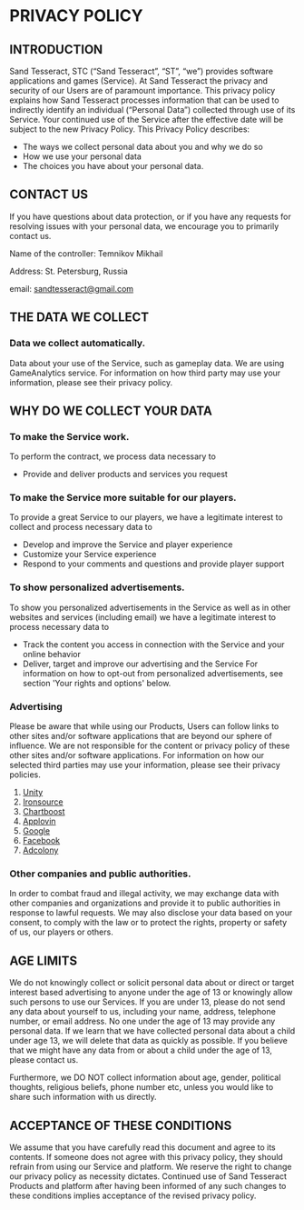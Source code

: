 # PRIVACY POLICY

## INTRODUCTION

Sand Tesseract, STC (“Sand Tesseract”, “ST”, “we”) provides software applications and games (Service). At Sand Tesseract the privacy and security of our Users are of paramount importance. This privacy policy explains how Sand Tesseract processes information that can be used to indirectly identify an individual (“Personal Data”) collected through use of its Service. Your continued use of the Service after the effective date will be subject to the new Privacy Policy.
This Privacy Policy describes:

- The ways we collect personal data about you and why we do so
- How we use your personal data
- The choices you have about your personal data.

## CONTACT US

If you have questions about data protection, or if you have any requests for resolving issues with your personal data, we encourage you to primarily contact us.

Name of the controller: Temnikov Mikhail

Address: St. Petersburg, Russia

email: sandtesseract@gmail.com

## THE DATA WE COLLECT
### Data we collect automatically.

Data about your use of the Service, such as gameplay data. We are using GameAnalytics service. For information on how third party may use your information, please see their privacy policy.

## WHY DO WE COLLECT YOUR DATA
### To make the Service work.
To perform the contract, we process data necessary to
- Provide and deliver products and services you request

### To make the Service more suitable for our players.
To provide a great Service to our players, we have a legitimate interest to collect and process necessary data to
- Develop and improve the Service and player experience
- Customize your Service experience
- Respond to your comments and questions and provide player support

### To show personalized advertisements.
To show you personalized advertisements in the Service as well as in other websites and services (including email) we have a legitimate interest to process necessary data to
- Track the content you access in connection with the Service and your online behavior
- Deliver, target and improve our advertising and the Service
For information on how to opt-out from personalized advertisements, see section 'Your rights and options' below.

### Advertising
Please be aware that while using our Products, Users can follow links to other sites and/or software applications that are beyond our sphere of influence. We are not responsible for the content or privacy policy of these other sites and/or software applications. For information on how our selected third parties may use your information, please see their privacy policies.

1. [Unity](https://unity3d.com/ru/legal/privacy-policy)
2. [Ironsource](https://developers.ironsrc.com/ironsource-mobile/air/ironsource-mobile-privacy-policy/)
3. [Chartboost](https://answers.chartboost.com/en-us/articles/200780269)
4. [Applovin](https://www.applovin.com/privacy)
5. [Google](https://policies.google.com/technologies/ads)
6. [Facebook](https://www.facebook.com/policy.php)
7. [Adcolony](https://www.adcolony.com/privacy-policy/)

### Other companies and public authorities.
In order to combat fraud and illegal activity, we may exchange data with other companies and organizations and provide it to public authorities in response to lawful requests.
We may also disclose your data based on your consent, to comply with the law or to protect the rights, property or safety of us, our players or others.

## AGE LIMITS
We do not knowingly collect or solicit personal data about or direct or target interest based advertising to anyone under the age of 13 or knowingly allow such persons to use our Services.  If you are under 13, please do not send any data about yourself to us, including your name, address, telephone number, or email address.  No one under the age of 13 may provide any personal data.  If we learn that we have collected personal data about a child under age 13, we will delete that data as quickly as possible.  If you believe that we might have any data from or about a child under the age of 13, please contact us.

Furthermore, we DO NOT collect information about age, gender, political thoughts, religious beliefs, phone number etc, unless you would like to share such information with us directly.

## ACCEPTANCE OF THESE CONDITIONS
We assume that you have carefully read this document and agree to its contents. If someone does not agree with this privacy policy, they should refrain from using our Service and platform. We reserve the right to change our privacy policy as necessity dictates. Continued use of Sand Tesseract Products and platform after having been informed of any such changes to these conditions implies acceptance of the revised privacy policy.
